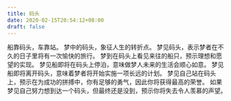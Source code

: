 ```yaml
---
title: 码头
date: 2020-02-15T20:54:12+08:00
draft: false
---
```


船靠码头，车靠站。
梦中的码头，象征人生的转折点。
梦见码头，表示梦者在不久的日子里将有一次愉快的旅行。
梦到在码头上看见来往的船只，预示理想和愿望的实现。
梦见船即将在码头上停泊，意味做梦人未来的生活会顺心如意。
梦见船即将离开码头，意味着梦者将开始实施一项长远的计划。
梦见自己站在码头上，预示在为成功的拼搏中，你有足够的勇气，因此你将获得最高的荣誉。
如果梦见自己努力想到达一个码头，但最终还是没到，预示你将失去令人羡慕的声望。
